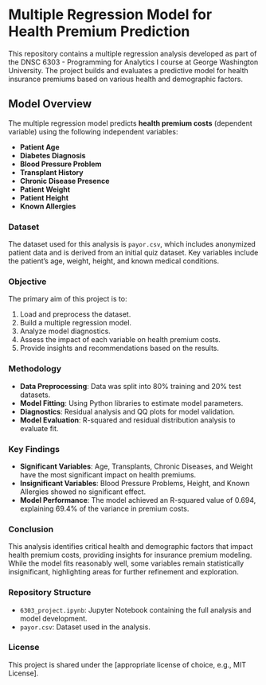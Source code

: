 # Multiple Regression Model for Health Premium Prediction

This repository contains a multiple regression analysis developed as part of the DNSC 6303 - Programming for Analytics I course at George Washington University. The project builds and evaluates a predictive model for health insurance premiums based on various health and demographic factors.

## Model Overview

The multiple regression model predicts **health premium costs** (dependent variable) using the following independent variables:
- **Patient Age**
- **Diabetes Diagnosis**
- **Blood Pressure Problem**
- **Transplant History**
- **Chronic Disease Presence**
- **Patient Weight**
- **Patient Height**
- **Known Allergies**

### Dataset

The dataset used for this analysis is `payor.csv`, which includes anonymized patient data and is derived from an initial quiz dataset. Key variables include the patient’s age, weight, height, and known medical conditions.

### Objective

The primary aim of this project is to:
1. Load and preprocess the dataset.
2. Build a multiple regression model.
3. Analyze model diagnostics.
4. Assess the impact of each variable on health premium costs.
5. Provide insights and recommendations based on the results.

### Methodology

- **Data Preprocessing**: Data was split into 80% training and 20% test datasets.
- **Model Fitting**: Using Python libraries to estimate model parameters.
- **Diagnostics**: Residual analysis and QQ plots for model validation.
- **Model Evaluation**: R-squared and residual distribution analysis to evaluate fit.

### Key Findings

- **Significant Variables**: Age, Transplants, Chronic Diseases, and Weight have the most significant impact on health premiums.
- **Insignificant Variables**: Blood Pressure Problems, Height, and Known Allergies showed no significant effect.
- **Model Performance**: The model achieved an R-squared value of 0.694, explaining 69.4% of the variance in premium costs.

### Conclusion

This analysis identifies critical health and demographic factors that impact health premium costs, providing insights for insurance premium modeling. While the model fits reasonably well, some variables remain statistically insignificant, highlighting areas for further refinement and exploration.

### Repository Structure

- `6303_project.ipynb`: Jupyter Notebook containing the full analysis and model development.
- `payor.csv`: Dataset used in the analysis.

### License

This project is shared under the [appropriate license of choice, e.g., MIT License].
